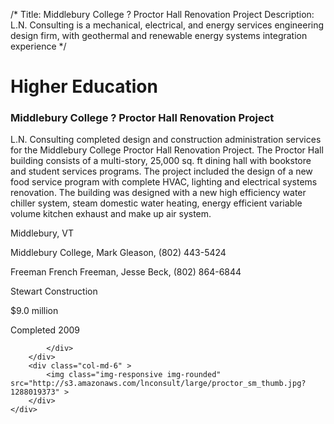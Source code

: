 /*
Title: Middlebury College ? Proctor Hall Renovation Project
Description: L.N. Consulting is a mechanical, electrical, and energy services engineering design firm, with geothermal and renewable energy systems integration experience
*/

# Higher Education

<div>
	<div class="row">
		<div class="col-md-6" >
			<div class="well" >
				<h3>Middlebury College ? Proctor Hall Renovation Project</h3>
				<p>
   
   L.N. Consulting completed design and construction administration services for the Middlebury College Proctor Hall Renovation Project.  The Proctor Hall building consists of a multi-story, 25,000 sq. ft dining hall with bookstore and student services programs.  The project included the design of a new food service program with complete HVAC, lighting and electrical systems renovation.  The building was designed with a new high efficiency water chiller system, steam domestic water heating, energy efficient variable volume kitchen exhaust and make up air system.
</p>
				<p>Middlebury, VT</p>
				<p>Middlebury College, Mark Gleason, (802) 443-5424</p>
				<p>Freeman French Freeman, Jesse Beck, (802) 864-6844</p>
				<p>Stewart Construction</p>
				<p>$9.0 million</p>
				<p>Completed 2009</p>
				<p></p>
				
			</div>
		</div>
		<div class="col-md-6" >
			<img class="img-responsive img-rounded" src="http://s3.amazonaws.com/lnconsult/large/proctor_sm_thumb.jpg?1288019373" >
		</div>
	</div>
</div>